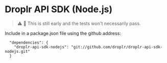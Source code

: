 # Droplr API SDK (Node.js)

> :warning: :construction: This is still early and the tests won't necessarily pass.

Include in a package.json file using the github address:

```
  "dependencies": {
    "droplr-api-sdk-nodejs": "git://github.com/droplr/droplr-api-sdk-nodejs.git"
  }
```
